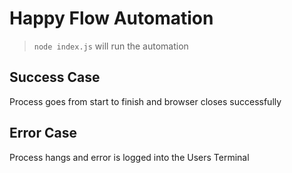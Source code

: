 # Happy Flow Automation

> `node index.js` will run the automation

## Success Case

Process goes from start to finish and browser closes successfully

## Error Case

Process hangs and error is logged into the Users Terminal
